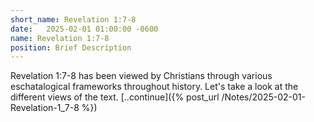 ```yaml
---
short_name: Revelation 1:7-8
date:   2025-02-01 01:00:00 -0600
name: Revelation 1:7-8
position: Brief Description
---
```


Revelation 1:7-8 has been viewed by Christians through various eschatalogical frameworks throughout history. Let's take a look at the different views of the text. [..continue]({% post_url /Notes/2025-02-01-Revelation-1_7-8 %})
